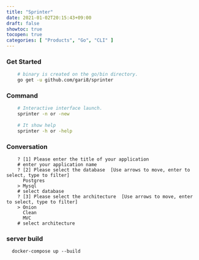 ```yaml
---
title: "Sprinter"
date: 2021-01-02T20:15:43+09:00
draft: false
showtoc: true
tocopen: true
categories: [ "Products", "Go", "CLI" ]
---
```


### Get Started
```bash
    # binary is created on the go/bin directory.
    go get -u github.com/gari8/sprinter
```

### Command
```bash
    # Interactive interface launch.
    sprinter -n or -new
    
    # It show help
    sprinter -h or -help
```

### Conversation
```shell
    ? [1] Please enter the title of your application
    # enter your application name
    ? [2] Please select the database  [Use arrows to move, enter to select, type to filter]
      Postgres
    > Mysql
    # select database
    ? [3] Please select the architecture  [Use arrows to move, enter to select, type to filter]
    > Onion
      Clean
      MVC
    # select architecture
```

### server build
```shell
  docker-compose up --build
```